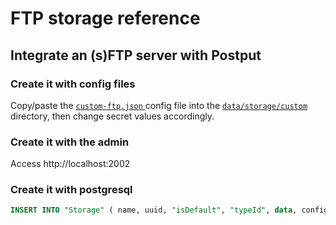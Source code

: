 # FTP storage reference

## Integrate an (s)FTP server with Postput

### Create it with config files
Copy/paste the [`custom-ftp.json` ](custom-ftp.json) config file into the [`data/storage/custom`](https://github.com/postput/api/tree/master/data/storage/custom) directory, then change secret values accordingly.

### Create it with the admin

Access http://localhost:2002

### Create it with postgresql

````sql
INSERT INTO "Storage" ( name, uuid, "isDefault", "typeId", data, config, "creationDate", "updatedOn" ) VALUES ('my_customs_3_files', 'fd600d4d-ce30-4940-951d-26aeb12c70bf', true, 1, '{}', '{ "custom": { "host": "localhost", "port": 2222, "username": "foo", "root": "upload", "privateKey": "-----BEGIN RSA PRIVATE KEY-----XXXXXXXXXXXXXXXXXXXXXXXXXXXXXXXXXXXXXXXXXXXXXXXXXXXXXXXXXXXXXXXXXXXXXXXXXXXXXXXXXXXXXXX-----END RSA PRIVATE KEY-----" } , "allowUpload": true, "urls": ["http://localhost:2003/", "https://www.my-other-domain.com"] }', NOW(), NOW())
````
